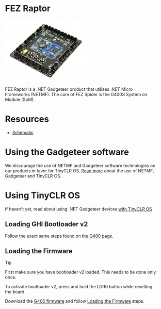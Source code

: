 # FEZ Raptor

![FEZ Raptor](images/fez_raptor.jpg)

FEZ Raptor is a .NET Gadgeteer product that utilizes .NET Micro Frameworks (NETMF). The core of FEZ Spider is the G400S System on Module (SoM).

# Resources
* [Schematic](http://files.ghielectronics.com/downloads/Schematics/FEZ/FEZ%20Raptor%20Schematic.pdf)

# Using the Gadgeteer software
We discourage the use of NETMF and Gadgeteer software technologies on our products in favor for TinyCLR OS. [Read more](intro.md) about the use of NETMF, Gadgeteer and TinyCLR OS.

# Using TinyCLR OS
If haven't yet, read about using .NET Gadgeteer devices [with TinyCLR OS](intro.md#with-tinyclr-os)

## Loading GHI Bootloader v2
Follow the exact same steps found on the [G400](../../products/scm/g400s.md) page.

## Loading the Firmware

> [!Tip]
> First make sure you have bootloader v2 loaded. This needs to be done only once.

To activate bootloader v2, press and hold the LDR0 button while resetting the board.

Download the [G400 firmware](../../../tinyclr/downloads.md#g400) and follow [Loading the Firmware](../../loaders/ghi_bootloader.md#loading-the-firmware) steps.

